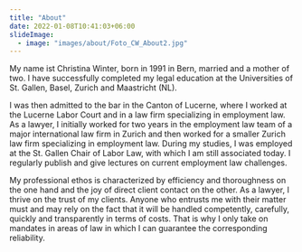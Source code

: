 ```yaml
---
title: "About"
date: 2022-01-08T10:41:03+06:00
slideImage:
  - image: "images/about/Foto_CW_About2.jpg"
---
```


My name ist Christina Winter, born in 1991 in Bern, married and a mother of two. I have successfully completed my legal education at the Universities of St. Gallen, Basel, Zurich and Maastricht (NL).

I was then admitted to the bar in the Canton of Lucerne, where I worked at the Lucerne Labor Court and in a law firm specializing in employment law. As a lawyer, I initially worked for two years in the employment law team of a major international law firm in Zurich and then worked for a smaller Zurich law firm specializing in employment law. During my studies, I was employed at the St. Gallen Chair of Labor Law, with which I am still associated today. I regularly publish and give lectures on current employment law challenges.

My professional ethos is characterized by efficiency and thoroughness on the one hand and the joy of direct client contact on the other. As a lawyer, I thrive on the trust of my clients. Anyone who entrusts me with their matter must and may rely on the fact that it will be handled competently, carefully, quickly and transparently in terms of costs. That is why I only take on mandates in areas of law in which I can guarantee the corresponding reliability.
